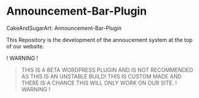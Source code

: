 # Announcement-Bar-Plugin
CakeAndSugarArt: Announcement-Bar-Plugin

This Repository is the development of the annoucement system at the top of our website.

! WARNING !
> THIS IS A BETA WORDPRESS PLUGIN AND IS NOT RECOMMENDED AS THIS IS AN UNSTABLE BUILD!
> THIS IS CUSTOM MADE AND THERE IS A CHANCE THIS WILL ONLY WORK ON OUR SITE.
! WARNING !

